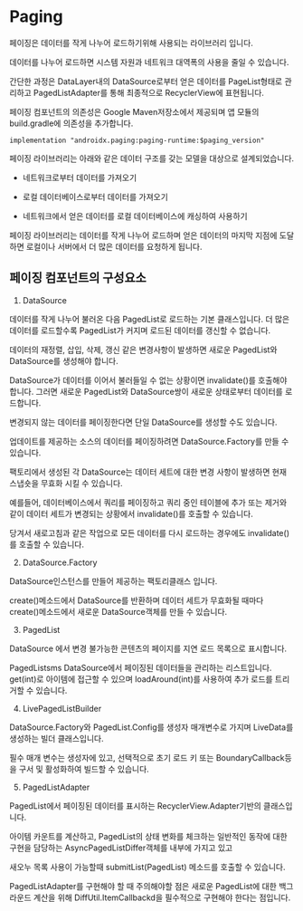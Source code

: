 # Paging

페이징은 데이터를 작게 나누어 로드하기위해 사용되는 라이브러리 입니다.

데이터를 나누어 로드하면 시스템 자원과 네트워크 대역폭의 사용을 줄일 수 있습니다.

간단한 과정은 DataLayer내의 DataSource로부터 얻은 데이터를 PageList형태로 관리하고 PagedListAdapter를 통해 최종적으로 RecyclerView에 표현됩니다.

페이징 컴포넌트의 의존성은 Google Maven저장소에서 제공되며 앱 모듈의 build.gradle에 의존성을 추가합니다.

```
implementation "androidx.paging:paging-runtime:$paging_version"
```

페이징 라이브러리는 아래와 같은 데이터 구조를 갖는 모델을 대상으로 설계되었습니다.

- 네트워크로부터 데이터를 가져오기

- 로컬 데이터베이스로부터 데이터를 가져오기

- 네트워크에서 얻은 데이터를 로컬 데이터베이스에 캐싱하여 사용하기

페이징 라이브러리는 데이터를 작게 나누어 로드하며 얻은 데이터의 마지막 지점에 도달하면 로컬이나 서버에서 더 많은 데이터를 요청하게 됩니다.

## 페이징 컴포넌트의 구성요소

1. DataSource

데이터를 작게 나누어 불러온 다음 PagedList로 로드하는 기본 클래스입니다. 더 많은 데이터를 로드할수록 PagedList가 커지며 로드된 데이터를 갱신할 수 없습니다.

데이터의 재정렬, 삽입, 삭제, 갱신 같은 변경사항이 발생하면 새로운 PagedList와 DataSource를 생성해야 합니다.

DataSource가 데이터를 이어서 불러들일 수 없는 상황이면 invalidate()를 호출해야 합니다. 그러면 새로운 PagedList와 DataSource쌍이 새로운 상태로부터 데이터를 로드합니다.

변경되지 않는 데이터를 페이징한다면 단일 DataSource를 생성할 수도 있습니다.

업데이트를 제공하는 소스의 데이터를 페이징하려면 DataSource.Factory를 만들 수 있습니다. 

팩토리에서 생성된 각 DataSource는 데이터 세트에 대한 변경 사항이 발생하면 현재 스냅숏을 무효화 시킬 수 있습니다.

예를들어, 데이터베이스에서 쿼리를 페이징하고 쿼리 중인 테이블에 추가 또는 제거와 같이 데이터 세트가 변경되는 상황에서 invalidate()를 호출할 수 있습니다.

당겨서 새로고침과 같은 작업으로 모든 데이터를 다시 로드하는 경우에도 invalidate()를 호출할 수 있습니다.

2. DataSource.Factory

DataSource인스턴스를 만들어 제공하는 팩토리클래스 입니다. 

create()메소드에서 DataSource를 반환하며 데이터 세트가 무효화될 때마다 create()메소드에서 새로운 DataSource객체를 만들 수 있습니다.

3. PagedList

DataSource 에서 변경 불가능한 콘텐츠의 페이지를 지연 로드 목록으로 표시합니다.

PagedListsms DataSource에서 페이징된 데이터들을 관리하는 리스트입니다. get(int)로 아이템에 접근할 수 있으며 loadAround(int)를 사용하여 추가 로드를 트리거할 수 있습니다.

4. LivePagedListBuilder

DataSource.Factory와 PagedList.Config를 생성자 매개변수로 가지며 LiveData<PagedList>를 생성하는 빌더 클래스입니다.

필수 매개 변수는 생성자에 있고, 선택적으로 초기 로드 키 또는 BoundaryCallback등을 구서 및 활성화하여 빌드할 수 있습니다.

5. PagedListAdapter

PagedList에서 페이징된 데이터를 표시하는 RecyclerView.Adapter기반의 클래스입니다.

아이템 카운트를 계산하고, PagedList의 상태 변화를 체크하는 일반적인 동작에 대한 구현을 담당하는 AsyncPagedListDiffer객체를 내부에 가지고 있고

새오누 목록 사용이 가능할때 submitList(PagedList) 메소드를 호출할 수 있습니다.

PagedListAdapter를 구현해야 할 때 주의해야할 점은 새로운 PagedList에 대한 백그라운드 계산을 위해 DiffUtil.ItemCallbackd을 필수적으로 구현해야 한다는 점입니다.

